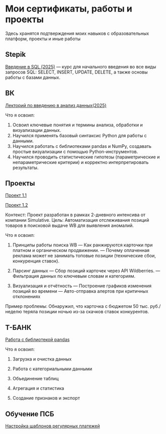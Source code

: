 # Мои сертификаты, работы и проекты
Здесь хранятся подтверждения моих навыков с образовательных платформ, проекты и иные работы

## Stepik
[Введение в SQL (2025)](сертификаты/А.pdf) — курс для начального введения во все виды запросов SQL: SELECT, INSERT, UPDATE, DELETE, а также основы работы с базами данных.

## ВК
[Лекторий по введению в анализ данных(2025)](вк/сертификат_вк.pdf) 

Что я освоил:
1.  Освоил ключевые понятия и термины анализа, обработки и визуализации данных.
2.  Научился применять базовый синтаксис Python для работы с данными.
3.  Научился работать с библиотеками pandas и NumPy, создавать простые визуализации с помощью Python-инструментов.
4.  Научился проводить статистические гипотезы (параметрические и непараметрические критерии) и корректно интерпретировать результаты.

## Проекты
[Проект 1.1](проекты/"Мониторинг_позиций_ВБ_интенсив_ipynb".ipynb) 

[Проект 1.2](проекты/Определение_дополнительных_параметров_и_работа_с_гео.ipynb)

Контекст:
Проект разработан в рамках 2-дневного интенсива от компании Simulative.
Цель: Автоматизация отслеживания позиций товаров в поисковой выдаче WB для выявления аномалий.

Что я освоил:

1. Принципы работы поиска WB
— Как ранжируются карточки при платном и органическом продвижении.
— Почему оплаченная реклама может не занимать топовые позиции (технические сбои, конкуренция ставок).

2. Парсинг данных
— Сбор позиций карточек через API Wildberries.
— Фильтрация данных по ключевым словам и категориям.

3. Визуализация и отчётность
— Построение графиков изменения позиций во времени 
— Авто-отправка алертов при критичных отклонениях 

Пример проблемы:
Обнаружил, что карточка с бюджетом 50 тыс. руб./неделю теряла позиции ночью из-за скачков ставок конкурентов.

## Т-БАНК
[Работа с библиотекой pandas](Т-БАНК/ДЗ_Т_БАНК.ipynb)

Что я освоил:

1. Загрузка и очистка данных

2. Работа с категориальными данными

3. Объединение таблиц

4. Агрегация и статистика

5. Создание признаков и экспорт

## Обучение ПСБ

[Настройка шаблонов регулярных платежей](https://docs.google.com/document/d/1QEted8jtPkQXkYT54_Kk4hPpptJ8QlmL1KiloavBBYs/edit?tab=t.0)
